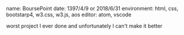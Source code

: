 name: BoursePoint
date: 1397/4/9 or 2018/6/31
environment: html, css, bootstarp4, w3.css, w3.js, aos
editor: atom, vscode

worst project I ever done and unfortunately I can't make it better